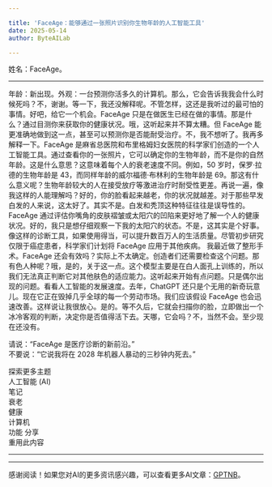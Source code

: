 ```yaml
---

title: 'FaceAge：能够通过一张照片识别你生物年龄的人工智能工具'
date: 2025-05-14
author: ByteAILab

---
```


姓名：FaceAge。

---
年龄：新出现。外观：一台预测你活多久的计算机。那么，它会告诉我我会什么时候死吗？不，谢谢。等一下，我还没解释呢。不管怎样，这还是我听过的最可怕的事情。好吧，给它一个机会。FaceAge 只是在做医生已经在做的事情。那是什么？通过目测你来获取你的健康状况。哦，这听起来并不算太糟。但 FaceAge 能更准确地做到这一点，甚至可以预测你是否能耐受治疗。不，我不想听了。我再多解释一下。FaceAge 是麻省总医院和布里格姆妇女医院的科学家们创造的一个人工智能工具。通过查看你的一张照片，它可以确定你的生物年龄，而不是你的自然年龄。这是什么意思？这意味着每个人的衰老速度不同。例如，50 岁时，保罗·拉德的生物年龄是 43，而同样年龄的威尔福德·布林利的生物年龄是 69。那这有什么意义呢？生物年龄较大的人在接受放疗等激进治疗时耐受性更差。再说一遍，像我这样的人能理解吗？好的，你的脸看起来越老，你的状况就越差。对于那些早发白发的人来说，这太好了。其实不是。白发和秃顶这种特征往往是误导性的。FaceAge 通过评估你嘴角的皮肤褶皱或太阳穴的凹陷来更好地了解一个人的健康状况。好的，我只是想仔细观察一下我的太阳穴的状态。不是，这其实是个好事。像这样的诊断工具，如果使用得当，可以提升数百万人的生活质量。尽管初步研究仅限于癌症患者，科学家们计划将 FaceAge 应用于其他疾病。 我最近做了整形手术。FaceAge 还会有效吗？实际上不太确定。创造者们还需要检查这个问题。那有色人种呢？哦，是的，关于这一点。这个模型主要是在白人面孔上训练的，所以我们无法真正判断它对其他肤色的适应能力。这听起来开始有点问题。只是偶尔出现的问题。看看人工智能的发展速度。去年，ChatGPT 还只是个无用的新奇玩意儿。现在它正在毁掉几乎全球的每一个劳动市场。我们应该假设 FaceAge 也会迅速改善。这样说让我很放心。是的。等不久后，它就会扫描你的脸，立即做出一个冰冷客观的判断，决定你是否值得活下去。天哪，它会吗？不，当然不会。至少现在还没有。

请说：“FaceAge 是医疗诊断的新前沿。”  
不要说：“它说我将在 2028 年机器人暴动的三秒钟内死去。”

探索更多主题  
人工智能 (AI)  
笔记  
衰老  
健康  
计算机  
功能
分享  
重用此内容

---
---
感谢阅读！如果您对AI的更多资讯感兴趣，可以查看更多AI文章：[GPTNB](https://gptnb.com)。